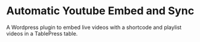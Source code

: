 # Automatic Youtube Embed and Sync
A Wordpress plugin to embed live videos with a shortcode and playlist videos in a TablePress table.
